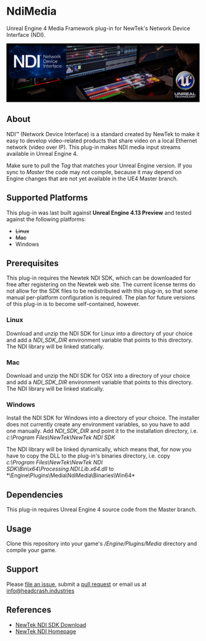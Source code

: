 # NdiMedia

Unreal Engine 4 Media Framework plug-in for NewTek's Network Device Interface (NDI).

![Logo](Docs/logo.png)


## About

NDI™ (Network Device Interface) is a standard created by NewTek to make it easy
to develop video-related products that share video on a local Ethernet network
(video over IP). This plug-in makes NDI media input streams available in Unreal
Engine 4.

Make sure to pull the *Tag* that matches your Unreal Engine version. If you sync
to *Master* the code may not compile, because it may depend on Engine changes
that are not yet available in the UE4 Master branch.


## Supported Platforms

This plug-in was last built against **Unreal Engine 4.13 Preview** and tested
against the following platforms:

- ~~Linux~~
- ~~Mac~~
- Windows


## Prerequisites

This plug-in requires the Newtek NDI SDK, which can be downloaded for free after
registering on the Newtek web site. The current license terms do not allow for
the SDK files to be redistributed with this plug-in, so that some manual
per-platform configuration is required. The plan for future versions of this
plug-in is to become self-contained, however.

### Linux

Download and unzip the NDI SDK for Linux into a directory of your choice and add
a *NDI_SDK_DIR* environment variable that points to this directory. The NDI
library will be linked statically.

### Mac

Download and unzip the NDI SDK for OSX into a directory of your choice and add
a *NDI_SDK_DIR* environment variable that points to this directory. The NDI
library will be linked statically.

### Windows

Install the NDI SDK for Windows into a directory of your choice. The installer
does not currently create any environment variables, so you have to add one
manually. Add *NDI_SDK_DIR* and point it to the installation directory,
i.e. *c:\Program Files\NewTek\NewTek NDI SDK*

The NDI library will be linked dynamically, which means that, for now you have
to copy the DLL to the plug-in's binaries directory, i.e. copy
*c:\Program Files\NewTek\NewTek NDI SDK\Bin\x64\Processing.NDI.Lib.x64.dll* to
*\Engine\Plugins\Media\NdiMedia\Binaries\Win64\*


## Dependencies

This plug-in requires Unreal Engine 4 source code from the Master branch.


## Usage

Clone this repository into your game's */Engine/Plugins/Media* directory and compile your game.


## Support

Please [file an issue](https://github.com/ue4plugins/NdiMedia/issues), submit a
[pull request](https://github.com/ue4plugins/NdiMedia/pulls?q=is%3Aopen+is%3Apr)
or email us at info@headcrash.industries


## References

* [NewTek NDI SDK Download](http://pages.newtek.com/NDI-Developers.html)
* [NewTek NDI Homepage](http://newtek.com/ndi.html)

